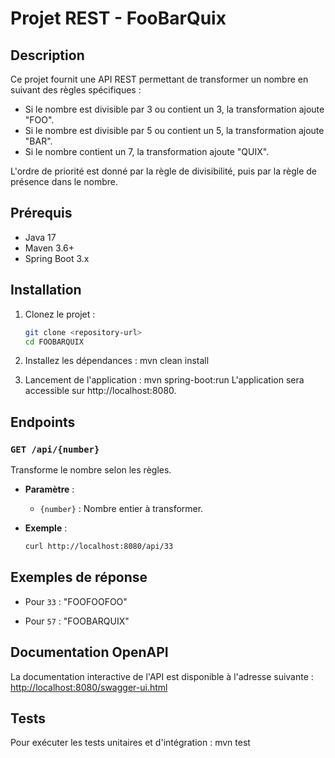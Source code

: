 # Projet REST - FooBarQuix

## Description
Ce projet fournit une API REST permettant de transformer un nombre en suivant des règles spécifiques :
- Si le nombre est divisible par 3 ou contient un 3, la transformation ajoute "FOO".
- Si le nombre est divisible par 5 ou contient un 5, la transformation ajoute "BAR".
- Si le nombre contient un 7, la transformation ajoute "QUIX".

L'ordre de priorité est donné par la règle de divisibilité, puis par la règle de présence dans le nombre.

## Prérequis
- Java 17
- Maven 3.6+
- Spring Boot 3.x

## Installation
1. Clonez le projet :
   ```bash
   git clone <repository-url>
   cd FOOBARQUIX

2. Installez les dépendances :
   mvn clean install

3. Lancement de l'application :
   mvn spring-boot:run
   L'application sera accessible sur http://localhost:8080.

## Endpoints

### `GET /api/{number}`
Transforme le nombre selon les règles.

- **Paramètre** :
   - `{number}` : Nombre entier à transformer.

- **Exemple** :
  ```bash
  curl http://localhost:8080/api/33

## Exemples de réponse

- Pour `33` :
   "FOOFOOFOO"

- Pour `57` :
  "FOOBARQUIX"

## Documentation OpenAPI

La documentation interactive de l'API est disponible à l'adresse suivante :  
[http://localhost:8080/swagger-ui.html](http://localhost:8080/swagger-ui.html)


## Tests
Pour exécuter les tests unitaires et d'intégration :
   mvn test

